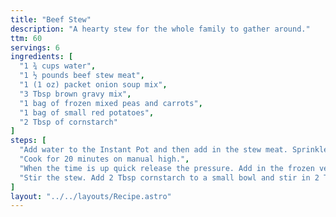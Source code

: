 ```yaml
---
title: "Beef Stew"
description: "A hearty stew for the whole family to gather around."
ttm: 60
servings: 6
ingredients: [
  "1 ¾ cups water",
  "1 ½ pounds beef stew meat",
  "1 (1 oz) packet onion soup mix",
  "3 Tbsp brown gravy mix",
  "1 bag of frozen mixed peas and carrots",
  "1 bag of small red potatoes",
  "2 Tbsp of cornstarch"
]
steps: [
  "Add water to the Instant Pot and then add in the stew meat. Sprinkle the onion soup mix and gravy mix over the top of the meat. Don’t stir.",
  "Cook for 20 minutes on manual high.",
  "When the time is up quick release the pressure. Add in the frozen veggies and potatoes on top of the meat. Don’t stir. Cook for 5 minutes on manual high. Once the pot is done cooking allow the pressure to release naturally for at least 10 minutes (longer if you have time).",
  "Stir the stew. Add 2 Tbsp cornstarch to a small bowl and stir in 2 Tbsp cold water until smooth and creamy. Stir the mixture into the pot. Turn Instant Pot to saute setting and stir constantly. Stew will thicken fairly quickly. Turn off saute setting and serve."
]
layout: "../../layouts/Recipe.astro"
---
```

